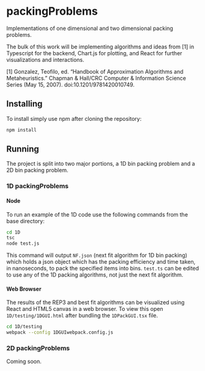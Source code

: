 # packingProblems
Implementations of one dimensional and two dimensional packing problems.

The bulk of this work will be implementing algorithms and ideas from [1] in Typescript for the backend, Chart.js for plotting, and React for further visualizations and interactions.

[1] Gonzalez, Teofilo, ed. “Handbook of Approximation Algorithms and Metaheuristics.” Chapman & Hall/CRC Computer & Information Science Series (May 15, 2007). doi:10.1201/9781420010749.

## Installing
To install simply use npm after cloning the repository:
```bash
npm install
```

## Running
The project is split into two major portions, a 1D bin packing problem and a 2D bin packing problem.

### 1D packingProblems

#### Node
To run an example of the 1D code use the following commands from the base directory:

```bash
cd 1D
tsc
node test.js
```

This command will output `NF.json` (next fit algorithm for 1D bin packing) which holds a json object which has the packing efficiency and time taken, in nanoseconds, to pack the specified items into bins. `test.ts` can be edited to use any of the 1D packing algorithms, not just the next fit algorithm.

#### Web Browser
The results of the REP3 and best fit algorithms can be visualized using React and HTML5 canvas in a web browser. To view this open `1D/testing/1DGUI.html` after bundling the `1DPackGUI.tsx` file.

```bash
cd 1D/testing
webpack --config 1DGUIwebpack.config.js
```

### 2D packingProblems

Coming soon.